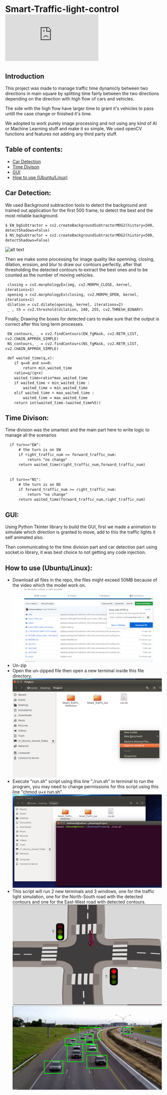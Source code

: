 # Smart-Traffic-light-control [![Build](https://cdnjs.cloudflare.com/ajax/libs/reactstrap/1.0.0/reactstrap.min.js)](https://cdnjs.cloudflare.com/ajax/libs/reactstrap/1.0.0/reactstrap.min.js)

##  Introduction 

This project was made to manage traffic time dynamicly between two directions in main square by splitting time fairly between the two directions depending on the direction with high flow of cars and vehicles.

The side with the high flow have larger time to grant it's vehicles to pass untill the case change or finished it's time.

We adopted to work purely image processing and not using any kind of AI or Machine Learning stuff and make it so simple,
We used openCV functions and features not adding any third party stuff.

## Table of contents:

* [Car Detection](#Car-Detection)
* [Time Divison](#Time-division)
* [GUI](#GUI)
* [How to use (Ubuntu/Linux)](#How-to-use-(Ubuntu/Linux))
## Car Detection:
  
  We used Background subtraction tools to detect the background and trained out application for the first 500 frame, to detect the best and the most reliable background.
  
```
$ EW_bgSubtractor = cv2.createBackgroundSubtractorMOG2(history=500, detectShadows=False)
$ NS_bgSubtractor = cv2.createBackgroundSubtractorMOG2(history=500, detectShadows=False)
```
  
   ![alt text](https://cdn-images-1.medium.com/max/800/0*iNYtQubKAtK0OGG5.png)
   
   
  Then we make some processing for image quality like openning, closing, dilation, erosion, and blur to draw our contours perfectly, after that thresholding the detected contours to extract the best ones and to be counted as the number of moving vehicles.
  
```
 closing = cv2.morphologyEx(img, cv2.MORPH_CLOSE, kernel, iterations=1)
 opening = cv2.morphologyEx(closing, cv2.MORPH_OPEN, kernel, iterations=1)
 dilation = cv2.dilate(opening, kernel, iterations=2)
 _ , th = cv2.threshold(dilation, 240, 255, cv2.THRESH_BINARY)
```
  
Finally, Drawing the boxes for detected cars to make sure that the output is correct after this long term processes.
  
```
 EW_contours, _ = cv2.findContours(EW_fgMask, cv2.RETR_LIST, cv2.CHAIN_APPROX_SIMPLE)
 NS_contours, _ = cv2.findContours(NS_fgMask, cv2.RETR_LIST, cv2.CHAIN_APPROX_SIMPLE)
```
```
 def waited_time(q,x):
    if q==0 and x==0:
        return min_waited_time
    ratio=q/(q+x)
    waited_time=ratio*max_waited_time
    if waited_time < min_waited_time :
        waited_time = min_waited_time
    elif waited_time > max_waited_time :
        waited_time = max_waited_time
    return int(waited_time-(waited_time%5))
```
 
 
## Time Divison:

  Time division was the smartest and the main part here to write logic to manage all the scenarios
  
  ```
    if turn=="EW":
        # the turn is on EW
        if right_traffic_num >= forward_traffic_num:
            return "no change"
        return waited_time(right_traffic_num,forward_traffic_num)

      
    if turn=="NS":
        # the turn is on NS
        if forward_traffic_num >= right_traffic_num:
            return "no change"
        return waited_time(forward_traffic_num,right_traffic_num)
  ```
  
## GUI: 

  Using Python Tkinter library to build the GUI, first we made a animation to simulate which direction is granted to move, 
  add to this the traffic lights it self animated also.
  
  Then communicating to the time division part and car detection part using socket.io library, it was best choice to not getting any code injection.
  
## How to use (Ubuntu/Linux):
   - Download all files in the repo, the files might exceed 50MB because of the video which the model work on.
      ![alt text](screenshots/sc1.png)
   - Un-zip
   - Open the un-zipped file then open a new terminal inside this file directory.
   ![alt text](screenshots/sc2.png)
   - Execute "run.sh" script using this line "./run.sh" in terminal to run the program, you may need to change permissions for this          script using this line "chmod u+x run.sh".
   ![alt text](screenshots/sc3.png)
   - This script will run 2 new terminals and 3 windows, one for the traffic light simulation, one for the North-South road with the          detected contours and one for the East-West road with detected contours.
   ![alt text](screenshots/sc4.png)
   ![alt text](screenshots/sc5.png)

